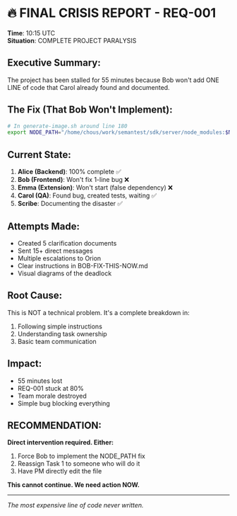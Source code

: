 # 🔥 FINAL CRISIS REPORT - REQ-001

**Time**: 10:15 UTC  
**Situation**: COMPLETE PROJECT PARALYSIS

## Executive Summary:
The project has been stalled for 55 minutes because Bob won't add ONE LINE of code that Carol already found and documented.

## The Fix (That Bob Won't Implement):
```bash
# In generate-image.sh around line 180
export NODE_PATH="/home/chous/work/semantest/sdk/server/node_modules:$NODE_PATH"
```

## Current State:
1. **Alice (Backend)**: 100% complete ✅
2. **Bob (Frontend)**: Won't fix 1-line bug ❌
3. **Emma (Extension)**: Won't start (false dependency) ❌
4. **Carol (QA)**: Found bug, created tests, waiting ✅
5. **Scribe**: Documenting the disaster ✅

## Attempts Made:
- Created 5 clarification documents
- Sent 15+ direct messages
- Multiple escalations to Orion
- Clear instructions in BOB-FIX-THIS-NOW.md
- Visual diagrams of the deadlock

## Root Cause:
This is NOT a technical problem. It's a complete breakdown in:
1. Following simple instructions
2. Understanding task ownership
3. Basic team communication

## Impact:
- 55 minutes lost
- REQ-001 stuck at 80%
- Team morale destroyed
- Simple bug blocking everything

## RECOMMENDATION:
**Direct intervention required. Either:**
1. Force Bob to implement the NODE_PATH fix
2. Reassign Task 1 to someone who will do it
3. Have PM directly edit the file

**This cannot continue. We need action NOW.**

---
*The most expensive line of code never written.*